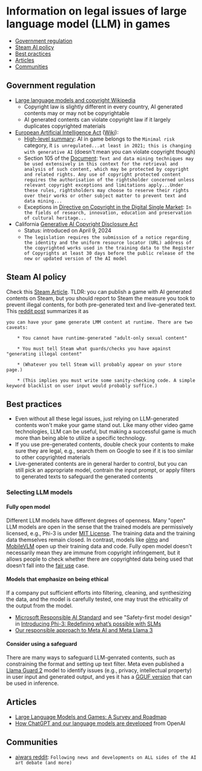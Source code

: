 # Information on legal issues of large language model (LLM) in games

* [Government regulation](#government-regulation)
* [Steam AI policy](#steam-ai-policy)
* [Best practices](#best-practices)
* [Articles](#articles)
* [Communities](#communities)

## Government regulation

* [Large language models and copyright Wikipedia](https://en.wikipedia.org/wiki/Wikipedia:Large_language_models_and_copyright)
    - Copyright law is slightly different in every country, AI generated contents may or may not be copyrightable
    - AI generated contents can violate copyright law if it largely duplicates copyrighted materials
* [European Artificial Intelligence Act](https://artificialintelligenceact.eu/) ([Wiki](https://en.wikipedia.org/wiki/Artificial_Intelligence_Act)):
    - [High-level summary](https://artificialintelligenceact.eu/high-level-summary/): AI in game belongs to the `Minimal risk` category, it `is unregulated...at least in 2021; this is changing with generative AI` (doesn't mean you can violate copyright though)
    - Section 105 of the [Document](https://www.europarl.europa.eu/doceo/document/TA-9-2024-0138_EN.pdf): `Text and data mining techniques may be used extensively in this context for the retrieval and analysis of such content, which may be protected by copyright and related rights. Any use of copyright protected content requires the authorisation of the rightsholder concerned unless relevant copyright exceptions and limitations apply...Under these rules, rightsholders may choose to reserve their rights over their works or other subject matter to prevent text and data mining...`
    - Exceptions in [Directive on Copyright in the Digital Single Market](https://eur-lex.europa.eu/eli/dir/2019/790/oj): `In the fields of research, innovation, education and preservation of cultural heritage...`
* California [Generative AI Copyright Disclosure Act](https://en.wikipedia.org/wiki/Generative_AI_Copyright_Disclosure_Act)
    - Status: introduced on April 9, 2024
    - `The legislation requires the submission of a notice regarding the identity and the uniform resource locator (URL) address of the copyrighted works used in the training data to the Register of Copyrights at least 30 days before the public release of the new or updated version of the AI model`

## Steam AI policy
Check this [Steam Article](https://store.steampowered.com/news/group/4145017/view/3862463747997849618). TLDR: you can publish a game with AI generated contents on Steam, but you should report to Steam the measure you took to prevent  illegal contents, for both pre-generated text and live-generated text. This [reddit post](https://www.reddit.com/r/gamedev/comments/1adgxt3/is_the_use_of_openais_llm_allowed_by_steam/) summarizes it as
```
you can have your game generate LMM content at runtime. There are two caveats:

    * You cannot have runtime-generated "adult-only sexual content"

    * You must tell Steam what guards/checks you have against "generating illegal content"

    * (Whatever you tell Steam will probably appear on your store page.)

    * (This implies you must write some sanity-checking code. A simple keyword blacklist on user input would probably suffice.)

```

## Best practices

* Even without all these legal issues, just relying on LLM-generated contents won't make your game stand out. Like many other video game technologies, LLM can be useful, but making a successful game is much more than being able to utilize a specific technology.
* If you use pre-generated contents, double check your contents to make sure they are legal, e.g., search them on Google to see if it is too similar to other copyrighted materials
* Live-generated contents are in general harder to control, but you can still pick an appropriate model, contrain the input prompt, or apply filters to generated texts to safeguard the generated contents

### Selecting LLM models

#### Fully open model

Different LLM models have different degrees of openness. Many "open" LLM models are open in the sense that the trained models are permissively licensed, e.g., Phi-3 is under [MIT License](https://huggingface.co/microsoft/Phi-3-mini-4k-instruct/blob/main/LICENSE). The training data and the training data themselves remain closed. In contrast, models like [olmo](https://huggingface.co/allenai/OLMo-7B) and [MobileVLM](https://github.com/Meituan-AutoML/MobileVLM) open up their training data and code. Fully open model doesn't necessarily mean they are immune from copyright infringement, but it allows people to check whether there are copyrighted data being used that doesn't fall into the [fair use](https://en.wikipedia.org/wiki/Fair_use) case.

#### Models that emphasize on being ethical

If a company put sufficient efforts into filtering, cleaning, and synthesizing the data, and the model is carefully tested, one may trust the ethicality of the output from the model.

* [Microsoft Responsible AI Standard](https://www.microsoft.com/en-us/ai/principles-and-approach/) and see "Safety-first model design" in [Introducing Phi-3: Redefining what’s possible with SLMs](https://azure.microsoft.com/en-us/blog/introducing-phi-3-redefining-whats-possible-with-slms/)
* [Our responsible approach to Meta AI and Meta Llama 3](https://ai.meta.com/blog/meta-llama-3-meta-ai-responsibility/)

#### Consider using a safeguard

There are many ways to safeguard LLM-genrated contents, such as constraining the format and setting up text filter. Meta even published a [Llama Guard 2](https://llama.meta.com/docs/model-cards-and-prompt-formats/meta-llama-guard-2/) model to identify issues (e.g., privacy, intellectual property) in user input and generated output, and yes it has a [GGUF version](https://huggingface.co/neopolita/meta-llama-guard-2-8b-gguf/tree/main) that can be used in inference.

## Articles

* [Large Language Models and Games: A Survey and Roadmap](https://arxiv.org/html/2402.18659v1)
* [How ChatGPT and our language models are developed](https://help.openai.com/en/articles/7842364-how-chatgpt-and-our-language-models-are-developed) from OpenAI

## Communities

* [aiwars reddit](https://www.reddit.com/r/aiwars/): `Following news and developments on ALL sides of the AI art debate (and more)`